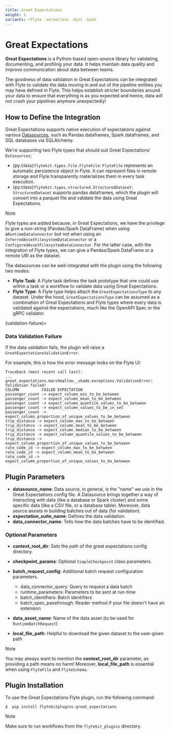 ```yaml
---
title: Great Expectations
weight: 1
variants: +flyte -serverless -byoc -byok
---
```


# Great Expectations

**Great Expectations** is a Python-based open-source library for validating, documenting, and profiling your data.
It helps maintain data quality and improve communication about data between teams.

The goodness of data validation in Great Expectations can be integrated with Flyte to validate the data moving in and out of
the pipeline entities you may have defined in Flyte. This helps establish stricter boundaries around your data to
ensure that everything is as you expected and hence, data will not crash your pipelines anymore unexpectedly!

## How to Define the Integration

Great Expectations supports native execution of expectations against various [Datasources](https://docs.greatexpectations.io/docs/terms/datasource/),
such as Pandas dataframes, Spark dataframes, and SQL databases via SQLAlchemy.

We're supporting two Flyte types that should suit Great Expectations' `Datasources`:

- {py:class}`flytekit.types.file.FlyteFile`: `FlyteFile` represents an automatic persistence object in Flyte.
  It can represent files in remote storage and Flyte transparently materializes them in every task execution.
- {py:class}`flytekit.types.structured.StructuredDataset`: `StructuredDataset` supports pandas dataframes, which the plugin will convert into a parquet file and validate the data using Great Expectations.

> [!NOTE]
> Flyte types are added because, in Great Expectations, we have the privilege to give a non-string (Pandas/Spark DataFrame) when using a`RuntimeDataConnector`
> but not when using an `InferredAssetFilesystemDataConnector` or a `ConfiguredAssetFilesystemDataConnector`.
> For the latter case, with the integration of Flyte types, we can give a Pandas/Spark DataFrame or a remote URI as the dataset.

The datasources can be well-integrated with the plugin using the following two modes:

- **Flyte Task**: A Flyte task defines the task prototype that one could use within a task or a workflow to validate data using Great Expectations.
- **Flyte Type**: A Flyte type helps attach the `GreatExpectationsType` to any dataset.
  Under the hood, `GreatExpectationsType` can be assumed as a combination of Great Expectations and Flyte types where every data is validated against the expectations, much like the OpenAPI Spec or the gRPC validator.

(validation-failure)=

### Data Validation Failure

If the data validation fails, the plugin will raise a `GreatExpectationsValidationError`.

For example, this is how the error message looks on the Flyte UI:

```shell
Traceback (most recent call last):
...
great_expectations.marshmallow__shade.exceptions.ValidationError: Validation failed!
COLUMN          FAILED EXPECTATION
passenger_count -> expect_column_min_to_be_between
passenger_count -> expect_column_mean_to_be_between
passenger_count -> expect_column_quantile_values_to_be_between
passenger_count -> expect_column_values_to_be_in_set
passenger_count -> expect_column_proportion_of_unique_values_to_be_between
trip_distance -> expect_column_max_to_be_between
trip_distance -> expect_column_mean_to_be_between
trip_distance -> expect_column_median_to_be_between
trip_distance -> expect_column_quantile_values_to_be_between
trip_distance -> expect_column_proportion_of_unique_values_to_be_between
rate_code_id -> expect_column_max_to_be_between
rate_code_id -> expect_column_mean_to_be_between
rate_code_id -> expect_column_proportion_of_unique_values_to_be_between
```

## Plugin Parameters

- **datasource_name**: Data source, in general, is the "name" we use in the Great Expectations config file.
  A Datasource brings together a way of interacting with data (like a database or Spark cluster) and some specific data
  (like a CSV file, or a database table). Moreover, data source assists in building batches out of data (for validation).
- **expectation_suite_name**: Defines the data validation.
- **data_connector_name**: Tells how the data batches have to be identified.

### Optional Parameters

- **context_root_dir**: Sets the path of the great expectations config directory.

- **checkpoint_params**: Optional `SimpleCheckpoint` class parameters.

- **batch_request_config**: Additional batch request configuration parameters.

  - data_connector_query: Query to request a data batch
  - runtime_parameters: Parameters to be sent at run-time
  - batch_identifiers: Batch identifiers
  - batch_spec_passthrough: Reader method if your file doesn't have an extension

- **data_asset_name**: Name of the data asset (to be used for `RuntimeBatchRequest`)

- **local_file_path**: Helpful to download the given dataset to the user-given path

> [!NOTE]
> You may always want to mention the **context_root_dir** parameter, as providing a path means no harm!
> Moreover, **local_file_path** is essential when using `FlyteFile` and `FlyteSchema`.

## Plugin Installation

To use the Great Expectations Flyte plugin, run the following command:

```shell
$  pip install flytekitplugins-great_expectations
```

> [!NOTE]
> Make sure to run workflows from the `flytekit_plugins` directory.

